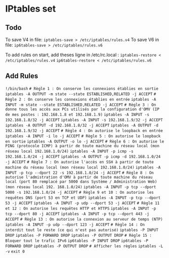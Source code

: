 # IPtables set
## Todo
To save V4 in file:
` iptables-save > /etc/iptables/rules.v4 `
To save V6 in file:
` ip6tables-save > /etc/iptables/rules.v6 `

To add rules on start, add theses ligne in /etc/rc.local : 
` iptables-restore < /etc/iptables/rules.v4 `
` ip6tables-restore < /etc/iptables/rules.v6 `

## Add Rules
` !/bin/bash `
` # Règle 1 : On conserve les connexions établies en sortie `
` iptables -A OUTPUT -m state --state ESTABLISHED,RELATED -j ACCEPT `
` # Règle 2 : On conserve les connexions établies en entrée `
` iptables -A INPUT -m state --state ESTABLISHED,RELATED -j ACCEPT `
` # Règle 3 : On donne tous les accès aux PCs utilisés par la configuration d'OMV (IP de mes postes : 192.168.1.8 et 192.168.1.9) `
` iptables -A INPUT -s 192.168.1.8/32 -j ACCEPT `
` iptables -A INPUT -s 192.168.1.9/32 -j ACCEPT `
` iptables -A OUTPUT -d 192.168.1.8/32 -j ACCEPT `
` iptables -A OUTPUT -d 192.168.1.9/32 -j ACCEPT `
` # Règle 4 : On autorise le loopback en entrée `
` iptables -A INPUT -i lo -j ACCEPT `
` # Règle 5 : On autorise le loopback en sortie `
` iptables -A OUTPUT -o lo -j ACCEPT `
` # Règle 6 : On autorise le PING (protocole ICMP) à partir de toute machine du réseau local (mon réseau local 192.168.1.0/24) `
` iptables -A INPUT -p icmp -s 192.168.1.0/24 -j ACCEPT `
` iptables -A OUTPUT -p icmp -d 192.168.1.0/24 -j ACCEPT `
` # Règle 7 : On autorise l'accès en SSH à partir de toute machine du réseau local (mon réseau local 192.168.1.0/24) `
` iptables -A INPUT -p tcp --dport 22 -s 192.168.1.0/24 -j ACCEPT `
` # Règle 8 : On autorise l'admistration d'OMV à partir de toute machine du réseau local (port 80 remplacé par 5000 dans Système / Administration Web) (mon réseau local 192. 168.1.0/24) `
` iptables -A INPUT -p tcp --dport 5000 -s 192.168.1.0/24 -j ACCEPT `
` # Règle 9 et 10 : On autorise les requêtes DNS (port 53 en TCP et UDP) `
` iptables -A INPUT -p tcp --dport 53 -j ACCEPT `
` iptables -A INPUT -p udp --dport 53 -j ACCEPT `
` # Règle 11 et 12 : On autorise les requêtes HTTP et HTTPS `
` iptables -A INPUT -p tcp --dport 80 -j ACCEPT `
` iptables -A INPUT -p tcp --dport 443 -j ACCEPT `
` # Règle 13 : On autorise la connexion au serveur de temps (NTP) `
` iptables -A INPUT -p udp --dport 123 -j ACCEPT `
` # Règle 14 : On interdit tout le reste (ce qui n'est pas autorisé) `
` iptables -P INPUT DROP `
` iptables -P FORWARD DROP `
` iptables -P OUTPUT DROP `
` # Règle 15 : Bloquer tout le trafic IPv6 `
` ip6tables -P INPUT DROP `
` ip6tables -P FORWARD DROP `
` ip6tables -P OUTPUT DROP `
` # Afficher les règles `
` iptables -L -v `
` exit 0  `